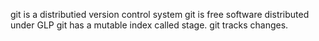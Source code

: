 git is a distributied version control system
git is free software distributed under GLP
git has a mutable index called stage.
git tracks changes.

